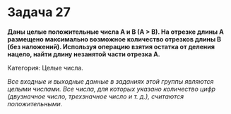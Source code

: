 # Задача 27

**Даны целые положительные числа A и B (A > B). На отрезке длины A размещено максимально возможное количество отрезков длины B (без наложений). Используя операцию взятия остатка от деления нацело, найти длину незанятой части отрезка A.**

Категория: Целые числа.

*Все входные и выходные данные в заданиях этой группы являются целыми числами. Все числа, для которых указано количество цифр (двузначное число, трехзначное число и т. д.), считаются положительными.*